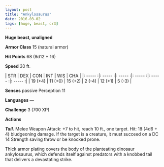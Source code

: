 ```yaml
---
layout: post
title: "Ankylosaurus"
date: 2016-03-02
tags: [huge, beast, cr3]
---
```


**Huge beast, unaligned**

**Armor Class** 15 (natural armor)

**Hit Points** 68 (8d12 + 16)

**Speed** 30 ft.

|   STR   |   DEX   |   CON   |   INT   |   WIS   |   CHA   |
|: ----- :|: ----- :|: ----- :|: ----- :|: ----- :|: ----- :|
| 19 (+4) | 11 (+0) | 15 (+2) | 2 (-4) | 12 (+1) | 5 (-3) |

**Senses** passive Perception 11

**Languages** —

**Challenge** 3 (700 XP)

**Actions**

***Tail.*** Melee Weapon Attack: +7 to hit, reach 10 ft., one target. Hit: 18 (4d6 + 4) bludgeoning damage. If the target is a creature, it must succeed on a DC 14 Strength saving throw or be knocked prone.

Thick armor plating covers the body of the planteating dinosaur ankylosaurus, which defends itself against predators with a knobbed tail that delivers a devastating strike.